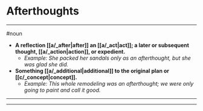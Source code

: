 # Afterthoughts
---
#noun
- **A reflection [[a/_after|after]] an [[a/_act|act]]; a later or subsequent thought, [[a/_action|action]], or expedient.**
	- _Example: She packed her sandals only as an afterthought, but she was glad she did._
- **Something [[a/_additional|additional]] to the original plan or [[c/_concept|concept]].**
	- _Example: This whole remodeling was an afterthought; we were only going to paint and call it good._
---
---
